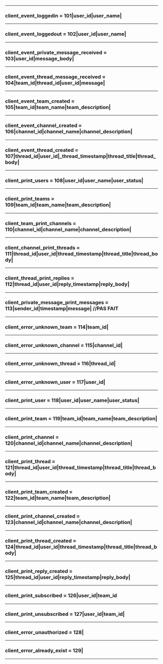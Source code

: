 ***
### **client_event_loggedin** = 101|user_id|user_name|
***
### **client_event_loggedout** = 102|user_id|user_name|
***
### **client_event_private_message_received** = 103|user_id|message_body|
***
### **client_event_thread_message_received** = 104|team_id|thread_id|user_id|message|
***
### **client_event_team_created** = 105|team_id|team_name|team_description|
***
### **client_event_channel_created** = 106|channel_id|channel_name|channel_description|
***
### **client_event_thread_created** = 107|thread_id|user_id|_thread_timestamp|thread_title|thread_body|
***
### **client_print_users** = 108|user_id|user_name|user_status|
***
### **client_print_teams** = 109|team_id|team_name|team_description|
***
### **client_team_print_channels** = 110|channel_id|channel_name|channel_description|
***
### **client_channel_print_threads** = 111|thread_id|user_id|thread_timestamp|thread_title|thread_body|
***
### **client_thread_print_replies** = 112|thread_id|user_id|reply_timestamp|reply_body|
***
### **client_private_message_print_messages** = 113|sender_id|timestamp|message|   //PAS FAIT
***
### **client_error_unknown_team** = 114|team_id|
***
### **client_error_unknown_channel** = 115|channel_id|
***
### **client_error_unknown_thread** = 116|thread_id|
***
### **client_error_unknown_user** = 117|user_id|
***
### **client_print_user** = 118|user_id|user_name|user_status|
***
### **client_print_team** = 119|team_id|team_name|team_description|
***
### **client_print_channel** = 120|channel_id|channel_name|channel_description|
***
### **client_print_thread** = 121|thread_id|user_id|thread_timestamp|thread_title|thread_body|
***
### **client_print_team_created** = 122|team_id|team_name|team_description|
***
### **client_print_channel_created** = 123|channel_id|channel_name|channel_description|
***
### **client_print_thread_created** = 124|thread_id|user_id|thread_timestamp|thread_title|thread_body|
***
### **client_print_reply_created** = 125|thread_id|user_id|reply_timestamp|reply_body|
***
### **client_print_subscribed** = 126|user_id|team_id
***
### **client_print_unsubscribed** = 127|user_id|team_id|
***
### **client_error_unauthorized** = 128|
***
### **client_error_already_exist** = 129|
***